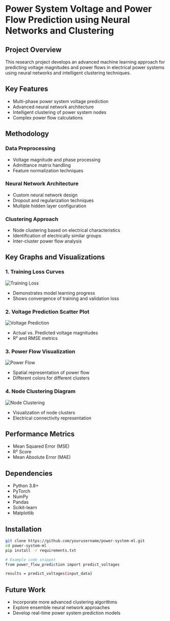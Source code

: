 # Power System Voltage and Power Flow Prediction using Neural Networks and Clustering

## Project Overview
This research project develops an advanced machine learning approach for predicting voltage magnitudes and power flows in electrical power systems using neural networks and intelligent clustering techniques.

## Key Features
- Multi-phase power system voltage prediction
- Advanced neural network architecture
- Intelligent clustering of power system nodes
- Complex power flow calculations

## Methodology

### Data Preprocessing
- Voltage magnitude and phase processing
- Admittance matrix handling
- Feature normalization techniques

### Neural Network Architecture
- Custom neural network design
- Dropout and regularization techniques
- Multiple hidden layer configuration

### Clustering Approach
- Node clustering based on electrical characteristics
- Identification of electrically similar groups
- Inter-cluster power flow analysis

## Key Graphs and Visualizations

### 1. Training Loss Curves
![Training Loss](PowerFlowNN/training_validation_loss.png)
- Demonstrates model learning progress
- Shows convergence of training and validation loss

### 2. Voltage Prediction Scatter Plot
![Voltage Prediction](PowerFlowNN/voltages.png)
- Actual vs. Predicted voltage magnitudes
- R² and RMSE metrics

### 3. Power Flow Visualization
![Power Flow](path/to/power_flow_visualization.png)
- Spatial representation of power flow
- Different colors for different clusters

### 4. Node Clustering Diagram
![Node Clustering](path/to/node_clustering.png)
- Visualization of node clusters
- Electrical connectivity representation

## Performance Metrics
- Mean Squared Error (MSE)
- R² Score
- Mean Absolute Error (MAE)

## Dependencies
- Python 3.8+
- PyTorch
- NumPy
- Pandas
- Scikit-learn
- Matplotlib

## Installation
```bash
git clone https://github.com/yourusername/power-system-ml.git
cd power-system-ml
pip install -r requirements.txt

# Example code snippet
from power_flow_prediction import predict_voltages

results = predict_voltages(input_data)
```


## Future Work

- Incorporate more advanced clustering algorithms
- Explore ensemble neural network approaches
- Develop real-time power system prediction models
